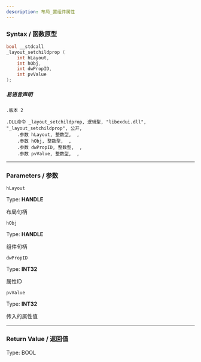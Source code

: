 ```yaml
---
description: 布局_置组件属性
---
```


### Syntax / 函数原型

```C++
bool __stdcall 
_layout_setchildprop (
    int hLayout,
    int hObj,
    int dwPropID,
    int pvValue
);
```

##### 易语言声明

```Elang
.版本 2

.DLL命令 _layout_setchildprop, 逻辑型, "libexdui.dll", "_layout_setchildprop", 公开, 
    .参数 hLayout, 整数型,  , 
    .参数 hObj, 整数型,  , 
    .参数 dwPropID, 整数型,  , 
    .参数 pvValue, 整数型,  , 
```

---

### Parameters / 参数

`hLayout`

Type: **HANDLE**

布局句柄

`hObj`

Type: **HANDLE**

组件句柄

`dwPropID`

Type: **INT32**

属性ID

`pvValue`

Type: **INT32**

传入的属性值

---

### Return Value / 返回值

Type: BOOL
